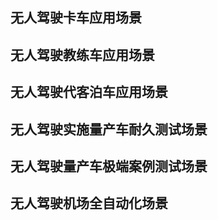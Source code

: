 
## 无人驾驶卡车应用场景



## 无人驾驶教练车应用场景



## 无人驾驶代客泊车应用场景


## 无人驾驶实施量产车耐久测试场景




## 无人驾驶量产车极端案例测试场景


## 无人驾驶机场全自动化场景
